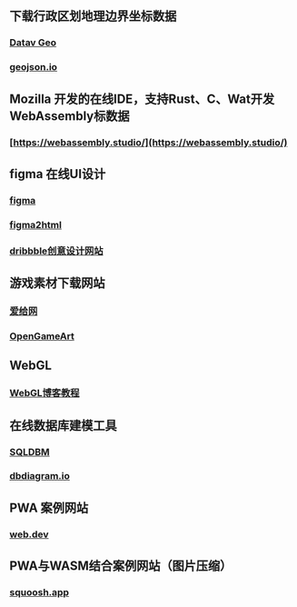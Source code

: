 ## 下载行政区划地理边界坐标数据

### [Datav Geo](http://datav.aliyun.com/tools/atlas/#&lat=33.521903996156105&lng=104.29849999999999&zoom=4)

### [geojson.io](http://geojson.io)


## Mozilla 开发的在线IDE，支持Rust、C、Wat开发WebAssembly标数据

### [https://webassembly.studio/](https://webassembly.studio/)


## figma  在线UI设计

### [figma](https://www.figma.com)
### [figma2html](https://ui-kit.co/figma2html)
### [dribbble创意设计网站](https://dribbble.com/)

## 游戏素材下载网站

### [爱给网](http://www.aigei.com/)
### [OpenGameArt](https://opengameart.org)

## WebGL
### [WebGL博客教程](http://www.yanhuangxueyuan.com/)

## 在线数据库建模工具
### [SQLDBM](https://sqldbm.com/Home/)
### [dbdiagram.io](https://dbdiagram.io/)

## PWA 案例网站
### [web.dev](https://web.dev/)
## PWA与WASM结合案例网站（图片压缩）
### [ squoosh.app](https://squoosh.app/)
